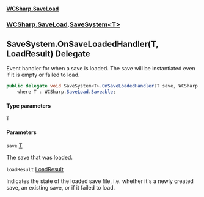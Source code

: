 #### [WCSharp.SaveLoad](README.md 'README')
### [WCSharp.SaveLoad](WCSharp.SaveLoad.md 'WCSharp.SaveLoad').[SaveSystem&lt;T&gt;](WCSharp.SaveLoad.SaveSystem_T_.md 'WCSharp.SaveLoad.SaveSystem<T>')

## SaveSystem<T>.OnSaveLoadedHandler(T, LoadResult) Delegate

Event handler for when a save is loaded. The save will be instantiated even if it is empty or failed to load.

```csharp
public delegate void SaveSystem<T>.OnSaveLoadedHandler(T save, WCSharp.SaveLoad.LoadResult loadResult)
    where T : WCSharp.SaveLoad.Saveable;
```
#### Type parameters

<a name='WCSharp.SaveLoad.SaveSystem_T_.OnSaveLoadedHandler(T,WCSharp.SaveLoad.LoadResult).T'></a>

`T`
#### Parameters

<a name='WCSharp.SaveLoad.SaveSystem_T_.OnSaveLoadedHandler(T,WCSharp.SaveLoad.LoadResult).save'></a>

`save` [T](WCSharp.SaveLoad.SaveSystem_T_.OnSaveLoadedHandler(T,WCSharp.SaveLoad.LoadResult).md#WCSharp.SaveLoad.SaveSystem_T_.OnSaveLoadedHandler(T,WCSharp.SaveLoad.LoadResult).T 'WCSharp.SaveLoad.SaveSystem<T>.OnSaveLoadedHandler(T, WCSharp.SaveLoad.LoadResult).T')

The save that was loaded.

<a name='WCSharp.SaveLoad.SaveSystem_T_.OnSaveLoadedHandler(T,WCSharp.SaveLoad.LoadResult).loadResult'></a>

`loadResult` [LoadResult](WCSharp.SaveLoad.LoadResult.md 'WCSharp.SaveLoad.LoadResult')

Indicates the state of the loaded save file, i.e. whether it's a newly created save, an existing save, or if it failed to load.